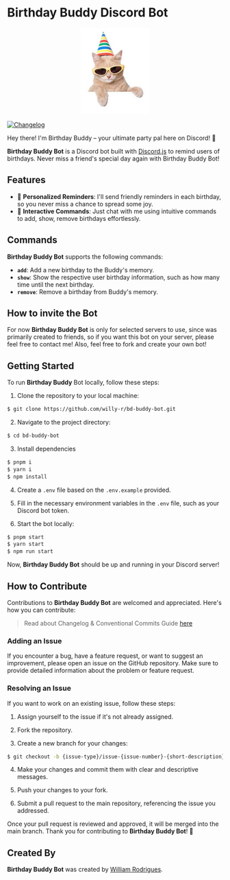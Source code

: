 # Birthday Buddy Discord Bot

<p align="center">
  <img height="200" src="./assets/images/buddy.jpeg">
</p>

[![Changelog](https://img.shields.io/github/v/release/willy-r/bd-buddy-bot?label=release)](https://github.com/willy-r/bd-buddy-bot/releases)

Hey there! I'm Birthday Buddy – your ultimate party pal here on Discord! 🎉

**Birthday Buddy Bot** is a Discord bot built with [Discord.js](https://github.com/discordjs/guide) to remind users of birthdays. Never miss a friend's special day again with Birthday Buddy Bot!


## Features

- 🎈 **Personalized Reminders**: I'll send friendly reminders in each birthday, so you never miss a chance to spread some joy.
- 🎂 **Interactive Commands**: Just chat with me using intuitive commands to add, show, remove birthdays effortlessly.


## Commands

**Birthday Buddy Bot** supports the following commands:

- **`add`**: Add a new birthday to the Buddy's memory.
- **`show`**: Show the respective user birthday information, such as how many time until the next birthday.
- **`remove`**: Remove a birthday from Buddy's memory.


## How to invite the Bot

For now **Birthday Buddy Bot** is only for selected servers to use, since was primarily created to friends, so if you want this bot on your server, please feel free to contact me! Also, feel free to fork and create your own bot!


## Getting Started

To run **Birthday Buddy** Bot locally, follow these steps:

1. Clone the repository to your local machine:
```bash
$ git clone https://github.com/willy-r/bd-buddy-bot.git
```

2. Navigate to the project directory:
```bash
$ cd bd-buddy-bot
```

3. Install dependencies
```bash
$ pnpm i
$ yarn i
$ npm install
```

4. Create a `.env` file based on the `.env.example` provided.

5. Fill in the necessary environment variables in the `.env` file, such as your Discord bot token.

6. Start the bot locally:
```bash
$ pnpm start
$ yarn start
$ npm run start
```

Now, **Birthday Buddy Bot** should be up and running in your Discord server!

## How to Contribute

Contributions to **Birthday Buddy Bot** are welcomed and appreciated. Here's how you can contribute:

> Read about Changelog & Conventional Commits Guide [here](./CHANGELOG_GUIDE.md)

### Adding an Issue

If you encounter a bug, have a feature request, or want to suggest an improvement, please open an issue on the GitHub repository. Make sure to provide detailed information about the problem or feature request.

### Resolving an Issue

If you want to work on an existing issue, follow these steps:

1. Assign yourself to the issue if it's not already assigned.

2. Fork the repository.

3. Create a new branch for your changes:
```bash
$ git checkout -b {issue-type}/issue-{issue-number}-{short-description}
```

4. Make your changes and commit them with clear and descriptive messages.

5. Push your changes to your fork.

6. Submit a pull request to the main repository, referencing the issue you addressed.

Once your pull request is reviewed and approved, it will be merged into the main branch. Thank you for contributing to **Birthday Buddy Bot**! 🎉

## Created By

**Birthday Buddy Bot** was created by [William Rodrigues](https://www.linkedin.com/in/william-rodrigues-dev/).
